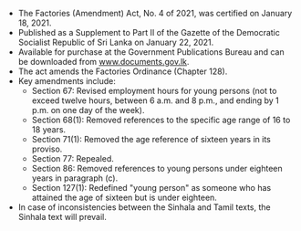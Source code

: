 - The Factories (Amendment) Act, No. 4 of 2021, was certified on January 18, 2021.
- Published as a Supplement to Part II of the Gazette of the Democratic Socialist Republic of Sri Lanka on January 22, 2021.
- Available for purchase at the Government Publications Bureau and can be downloaded from www.documents.gov.lk.
- The act amends the Factories Ordinance (Chapter 128).
- Key amendments include:
  - Section 67: Revised employment hours for young persons (not to exceed twelve hours, between 6 a.m. and 8 p.m., and ending by 1 p.m. on one day of the week).
  - Section 68(1): Removed references to the specific age range of 16 to 18 years.
  - Section 71(1): Removed the age reference of sixteen years in its proviso.
  - Section 77: Repealed.
  - Section 86: Removed references to young persons under eighteen years in paragraph (c).
  - Section 127(1): Redefined "young person" as someone who has attained the age of sixteen but is under eighteen.
- In case of inconsistencies between the Sinhala and Tamil texts, the Sinhala text will prevail.